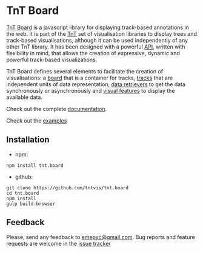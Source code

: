 # TnT Board
[TnT Board](http://tntvis.github.io/tnt.board) is a javascript library for displaying track-based annotations in the web. It is part of the [TnT](http://tntvis.github.io/tnt/) set of visualisation libraries to display trees and track-based visualisations, although it can be used independently of any other TnT library. It has been designed with a powerful [API](http://tntvis.github.io/tnt.board/api/), written with flexibility in mind, that allows the creation of expressive, dynamic and powerful track-based visualizations.

TnT Board defines several elements to facilitate the creation of visualisations: a [board](http://tntvis.github.io/tnt.board/api/board/index.html#Board) that is a container for tracks, [tracks](http://tntvis.github.io/tnt.board/api/board/index.html#Track) that are independent units of data representation, [data retrievers](http://tntvis.github.io/tnt.board/api/board/index.html#Data) to get the data synchronously or asynchronously and [visual features](http://tntvis.github.io/tnt.board/api/board/index.html#Display) to display the available data.

Check out the complete [documentation](http://tntvis.github.io/tnt.board/).

Check out the [examples](http://tntvis.github.io/tnt.board/examples/)

## Installation

- npm:

```
npm install tnt.board
```

- github:

```
git clone https://github.com/tntvis/tnt.board
cd tnt.board
npm install
gulp build-browser
```

## Feedback
Please, send any feedback to emepyc@gmail.com.
Bug reports and feature requests are welcome in the [issue tracker](https://github.com/tntvis/tnt.board/issues/new)
